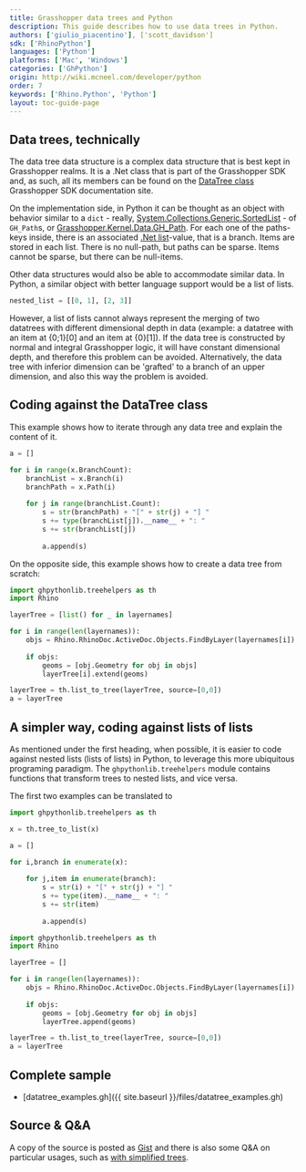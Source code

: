 ```yaml
---
title: Grasshopper data trees and Python
description: This guide describes how to use data trees in Python.
authors: ['giulio_piacentino'], ['scott_davidson']
sdk: ['RhinoPython']
languages: ['Python']
platforms: ['Mac', 'Windows']
categories: ['GhPython']
origin: http://wiki.mcneel.com/developer/python
order: 7
keywords: ['Rhino.Python', 'Python']
layout: toc-guide-page
---
```


## Data trees, technically

The data tree data structure is a complex data structure that is best kept in Grasshopper realms. It is a .Net class that is part of the Grasshopper SDK and, as such, all its members can be found on the [DataTree class](http://developer.rhino3d.com/api/grasshopper/html/T_Grasshopper_DataTree_1.htm) Grasshopper SDK documentation site.

On the implementation side, in Python it can be thought as an object with behavior similar to a `dict` - really, [System.Collections.Generic.SortedList](https://msdn.microsoft.com/en-us/library/system.collections.sortedlist(v=vs.110).aspx) - of `GH_Path`s, or [Grasshopper.Kernel.Data.GH_Path](http://developer.rhino3d.com/api/grasshopper/html/T_Grasshopper_Kernel_Data_GH_Path.htm). For each one of the paths-keys inside, there is an associated [.Net list](https://msdn.microsoft.com/en-us/library/6sh2ey19(v=vs.110).aspx)-value, that is a branch. Items are stored in each list. There is no null-path, but paths can be sparse. Items cannot be sparse, but there can be null-items.

Other data structures would also be able to accommodate similar data. In Python, a similar object with better language support would be a list of lists.

```python
nested_list = [[0, 1], [2, 3]]
```
However, a list of lists cannot always represent the merging of two datatrees with different dimensional depth in data (example: a datatree with an item at {0;1}[0] and an item at {0}[1]). If the data tree is constructed by normal and integral Grasshopper logic, it will have constant dimensional depth, and therefore this problem can be avoided. Alternatively, the data tree with inferior dimension can be 'grafted' to a branch of an upper dimension, and also this way the problem is avoided.


## Coding against the DataTree class

This example shows how to iterate through any data tree and explain the content of it.

```python
a = []

for i in range(x.BranchCount):
    branchList = x.Branch(i)
    branchPath = x.Path(i)
    
    for j in range(branchList.Count):
        s = str(branchPath) + "[" + str(j) + "] "
        s += type(branchList[j]).__name__ + ": "
        s += str(branchList[j])
        
        a.append(s)
```

On the opposite side, this example shows how to create a data tree from scratch:

```python
import ghpythonlib.treehelpers as th
import Rhino

layerTree = [list() for _ in layernames]

for i in range(len(layernames)):
    objs = Rhino.RhinoDoc.ActiveDoc.Objects.FindByLayer(layernames[i])
    
    if objs:
        geoms = [obj.Geometry for obj in objs]
        layerTree[i].extend(geoms)

layerTree = th.list_to_tree(layerTree, source=[0,0])
a = layerTree
```

## A simpler way, coding against lists of lists

As mentioned under the first heading, when possible, it is easier to code against nested lists (lists of lists) in Python, to leverage this more ubiquitous programing paradigm.
The `ghpythonlib.treehelpers` module contains functions that transform trees to nested lists, and vice versa.

The first two examples can be translated to 

```python
import ghpythonlib.treehelpers as th

x = th.tree_to_list(x)

a = []

for i,branch in enumerate(x):
    
    for j,item in enumerate(branch):
        s = str(i) + "[" + str(j) + "] "
        s += type(item).__name__ + ": "
        s += str(item)
        
        a.append(s)
```

```python
import ghpythonlib.treehelpers as th
import Rhino

layerTree = []

for i in range(len(layernames)):
    objs = Rhino.RhinoDoc.ActiveDoc.Objects.FindByLayer(layernames[i])
    
    if objs:
        geoms = [obj.Geometry for obj in objs]
        layerTree.append(geoms)

layerTree = th.list_to_tree(layerTree, source=[0,0])
a = layerTree
```

## Complete sample

- [datatree_examples.gh]({{ site.baseurl }}/files/datatree_examples.gh)

## Source & Q&A

A copy of the source is posted as [Gist](https://gist.github.com/piac/ef91ac83cb5ee92a1294) and there is also some Q&A on particular usages, such as [with simplified trees](https://gist.github.com/piac/ef91ac83cb5ee92a1294#gistcomment-3763417).
